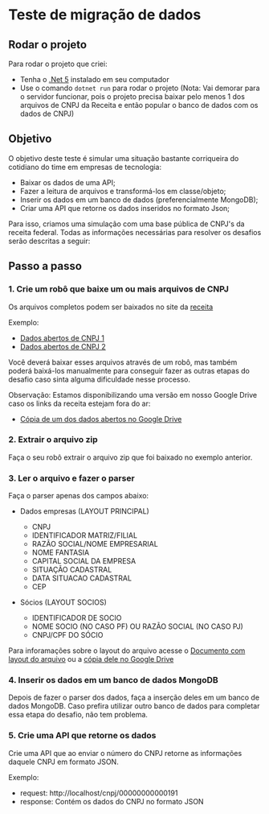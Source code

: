 # Teste de migração de dados
## Rodar o projeto
Para rodar o projeto que criei:
- Tenha o [.Net 5](https://dotnet.microsoft.com/download/dotnet/5.0) instalado em seu computador
- Use o comando `dotnet run` para rodar o projeto (Nota: Vai demorar para o servidor funcionar, pois o projeto precisa baixar pelo menos 1 dos arquivos de CNPJ da Receita e então popular o banco de dados com os dados de CNPJ)

## Objetivo
O objetivo deste teste é simular uma situação bastante corriqueira do cotidiano do time em empresas de tecnologia:
- Baixar os dados de uma API;
- Fazer a leitura de arquivos e transformá-los em classe/objeto;
- Inserir os dados em um banco de dados (preferencialmente MongoDB);
- Criar uma API que retorne os dados inseridos no formato Json;

Para isso, criamos uma simulação com uma base pública de CNPJ's da receita federal. Todas as informações necessárias para resolver os desafios serão descritas a seguir:

## Passo a passo
### 1. Crie um robô que baixe um ou mais arquivos de CNPJ

Os arquivos completos podem ser baixados no site da [receita](https://receita.economia.gov.br/orientacao/tributaria/cadastros/cadastro-nacional-de-pessoas-juridicas-cnpj/dados-publicos-cnpj)

Exemplo:  
- [Dados abertos de CNPJ 1](http://200.152.38.155/CNPJ/DADOS_ABERTOS_CNPJ_01.zip)
- [Dados abertos de CNPJ 2](http://200.152.38.155/CNPJ/DADOS_ABERTOS_CNPJ_02.zip)
 
Você deverá baixar esses arquivos através de um robô, mas também poderá baixá-los manualmente para conseguir fazer as outras etapas do desafio caso sinta alguma dificuldade nesse processo.

Observação: Estamos disponibilizando uma versão em nosso Google Drive caso os links da receita estejam fora do ar: 
- [Cópia de um dos dados abertos no Google Drive](https://drive.google.com/file/d/11JEE8WKSD9_FBAfGfiFq_z-ZtS1bmGeR/view?usp=sharing)

### 2. Extrair o arquivo zip

Faça o seu robô extrair o arquivo zip que foi baixado no exemplo anterior.

### 3. Ler o arquivo e fazer o parser

Faça o parser apenas dos campos abaixo: 

- Dados empresas (LAYOUT PRINCIPAL)
    - CNPJ
    - IDENTIFICADOR MATRIZ/FILIAL 
    - RAZÃO SOCIAL/NOME EMPRESARIAL
    - NOME FANTASIA 
    - CAPITAL SOCIAL DA EMPRESA
    - SITUAÇÃO CADASTRAL 
    - DATA SITUACAO CADASTRAL 
    - CEP 

- Sócios (LAYOUT SOCIOS) 
    - IDENTIFICADOR DE SOCIO 
    - NOME SOCIO (NO CASO PF) OU RAZÃO SOCIAL (NO CASO PJ) 
    - CNPJ/CPF DO SÓCIO   

Para inforamações sobre o layout do arquivo acesse o [Documento com layout do arquivo](http://200.152.38.155/CNPJ/LAYOUT_DADOS_ABERTOS_CNPJ.pdf) ou a [cópia dele no Google Drive](https://drive.google.com/file/d/11Nc-60v0QNA02J6ZYfqUPglYIX_IlcEu/view?usp=sharing)

### 4. Inserir os dados em um banco de dados MongoDB

Depois de fazer o parser dos dados, faça a inserção deles em um banco de dados MongoDB. Caso prefira utilizar outro banco de dados para completar essa etapa do desafio, não tem problema.

### 5. Crie uma API que retorne os dados

Crie uma API que ao enviar o número do CNPJ retorne as informações daquele CNPJ em formato JSON.

Exemplo:
- request: http://localhost/cnpj/00000000000191 
- response: Contém os dados do CNPJ no formato JSON
